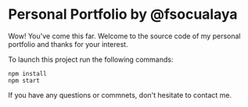 # Personal Portfolio by @fsocualaya

Wow! You've come this far. Welcome to the source code of my personal portfolio and thanks for your interest. 

To launch this project run the following commands:

```
npm install
npm start
```

If you have any questions or commnets, don't hesitate to contact me. 